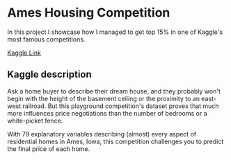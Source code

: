 # Ames Housing Competition

In this project I showcase how I managed to get top 15% in one of Kaggle's most famous competitions.

[Kaggle Link](https://www.kaggle.com/c/house-prices-advanced-regression-techniques/overview)

## Kaggle description

Ask a home buyer to describe their dream house, and they probably won't begin with the height of the basement ceiling or the proximity to an east-west railroad. But this playground competition's dataset proves that much more influences price negotiations than the number of bedrooms or a white-picket fence.

With 79 explanatory variables describing (almost) every aspect of residential homes in Ames, Iowa, this competition challenges you to predict the final price of each home.
